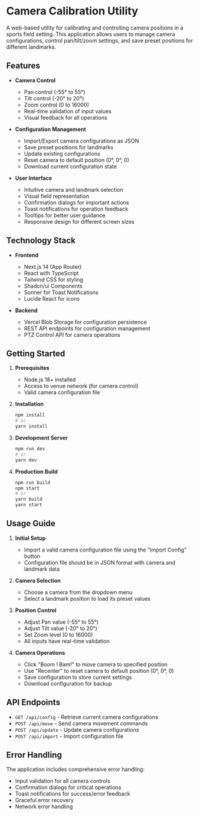 # Camera Calibration Utility

A web-based utility for calibrating and controlling camera positions in a sports field setting. This application allows users to manage camera configurations, control pan/tilt/zoom settings, and save preset positions for different landmarks.

## Features

- **Camera Control**
  - Pan control (-55° to 55°)
  - Tilt control (-20° to 20°)
  - Zoom control (0 to 16000)
  - Real-time validation of input values
  - Visual feedback for all operations

- **Configuration Management**
  - Import/Export camera configurations as JSON
  - Save preset positions for landmarks
  - Update existing configurations
  - Reset camera to default position (0°, 0°, 0)
  - Download current configuration state

- **User Interface**
  - Intuitive camera and landmark selection
  - Visual field representation
  - Confirmation dialogs for important actions
  - Toast notifications for operation feedback
  - Tooltips for better user guidance
  - Responsive design for different screen sizes

## Technology Stack

- **Frontend**
  - Next.js 14 (App Router)
  - React with TypeScript
  - Tailwind CSS for styling
  - Shadcn/ui Components
  - Sonner for Toast Notifications
  - Lucide React for icons

- **Backend**
  - Vercel Blob Storage for configuration persistence
  - REST API endpoints for configuration management
  - PTZ Control API for camera operations

## Getting Started

1. **Prerequisites**
   - Node.js 18+ installed
   - Access to venue network (for camera control)
   - Valid camera configuration file

2. **Installation**
   ```bash
   npm install
   # or
   yarn install
   ```

3. **Development Server**
   ```bash
   npm run dev
   # or
   yarn dev
   ```

4. **Production Build**
   ```bash
   npm run build
   npm start
   # or
   yarn build
   yarn start
   ```

## Usage Guide

1. **Initial Setup**
   - Import a valid camera configuration file using the "Import Config" button
   - Configuration file should be in JSON format with camera and landmark data

2. **Camera Selection**
   - Choose a camera from the dropdown menu
   - Select a landmark position to load its preset values

3. **Position Control**
   - Adjust Pan value (-55° to 55°)
   - Adjust Tilt value (-20° to 20°)
   - Set Zoom level (0 to 16000)
   - All inputs have real-time validation

4. **Camera Operations**
   - Click "Boom ! Bam!" to move camera to specified position
   - Use "Recenter" to reset camera to default position (0°, 0°, 0)
   - Save configuration to store current settings
   - Download configuration for backup

## API Endpoints

- `GET /api/config` - Retrieve current camera configurations
- `POST /api/move` - Send camera movement commands
- `POST /api/update` - Update camera configurations
- `POST /api/import` - Import configuration file

## Error Handling

The application includes comprehensive error handling:
- Input validation for all camera controls
- Confirmation dialogs for critical operations
- Toast notifications for success/error feedback
- Graceful error recovery
- Network error handling
